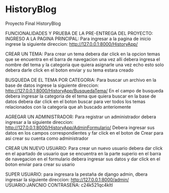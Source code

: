 # HistoryBlog
Proyecto Final HistoryBlog 

FUNCIONALIDADES Y PRUEBA DE LA PRE-ENTREGA DEL PROYECTO:
INGRESO A LA PAGINA PRINCIPAL:
Para ingresar a la pagina de inicio ingrese la siguiente direccion:
http://127.0.0.1:8000/HistoryApp/

CREAR UN TEMA:
Para crear un tema debera dar click en la opcion temas que se encuentra en el barra de navegacion
una vez alli debera ingresa el nombre del tema y la categoria que quiera asignarle
una vez echo esto solo debera darle click en el boton enviar y su tema estara creado

BUSQUEDA DE EL TEMA POR CATEGORIA:
Para buscar un archivo en la base de datos ingrese la siguiente direccion: 
http://127.0.0.1:8000/HistoryApp/BusquedaTema/
En el campo de busqueda debera ingresar la categoria de el tema que quiera buscar en la base de datos
debera dar click en el boton buscar para ver todos los temas relacionados con la categoria que ah buscado anteriomente

AGREGAR UN ADMINISTRADOR:
Para registrar un administrador debera ingresar a la siguiente direccion:
http://127.0.0.1:8000/HistoryApp/AdminFormulario/
Debera ingresar sus datos en los campos correspondientes y far click en el boton de Crear para asi crear su cuenta como administrador 

CREAR UN NUEVO USUARIO:
Para crear un nuevo usuario debera dar click en el apartado de usuario que se encuentra en la parte superio en el barra de navegacion
en el formulario debera ingresar sus datos y dar click en el boton enviar para crear su usario

SUPER USUARIO:
para ingresara la pestaña de django admin, dbera ingresar la siguiente direccion:
http://127.0.0.1:8000/admin/
USUARIO:JANCNIO
CONTRASEÑA: c24k521qc4kltl
